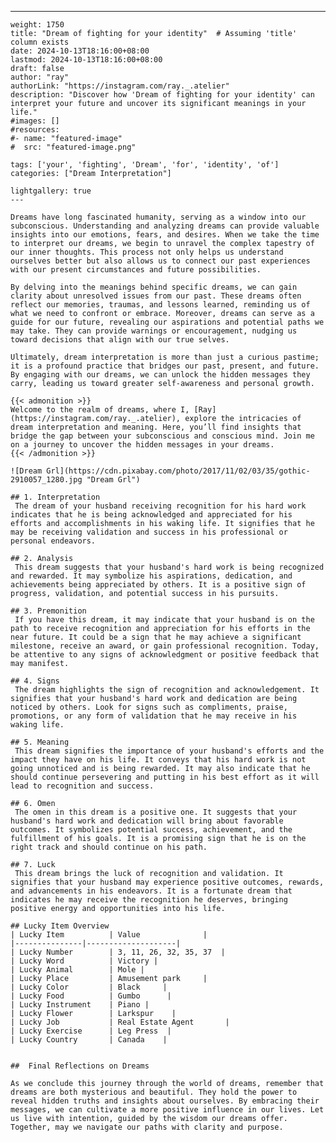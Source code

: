 ---
    weight: 1750
    title: "Dream of fighting for your identity"  # Assuming 'title' column exists
    date: 2024-10-13T18:16:00+08:00
    lastmod: 2024-10-13T18:16:00+08:00
    draft: false
    author: "ray"
    authorLink: "https://instagram.com/ray._.atelier"
    description: "Discover how 'Dream of fighting for your identity' can interpret your future and uncover its significant meanings in your life."
    #images: []
    #resources:
    #- name: "featured-image"
    #  src: "featured-image.png"
    
    tags: ['your', 'fighting', 'Dream', 'for', 'identity', 'of']
    categories: ["Dream Interpretation"]
    
    lightgallery: true
    ---
    
    Dreams have long fascinated humanity, serving as a window into our subconscious. Understanding and analyzing dreams can provide valuable insights into our emotions, fears, and desires. When we take the time to interpret our dreams, we begin to unravel the complex tapestry of our inner thoughts. This process not only helps us understand ourselves better but also allows us to connect our past experiences with our present circumstances and future possibilities.
    
    By delving into the meanings behind specific dreams, we can gain clarity about unresolved issues from our past. These dreams often reflect our memories, traumas, and lessons learned, reminding us of what we need to confront or embrace. Moreover, dreams can serve as a guide for our future, revealing our aspirations and potential paths we may take. They can provide warnings or encouragement, nudging us toward decisions that align with our true selves.
    
    Ultimately, dream interpretation is more than just a curious pastime; it is a profound practice that bridges our past, present, and future. By engaging with our dreams, we can unlock the hidden messages they carry, leading us toward greater self-awareness and personal growth.
    
    {{< admonition >}}
    Welcome to the realm of dreams, where I, [Ray](https://instagram.com/ray._.atelier), explore the intricacies of dream interpretation and meaning. Here, you’ll find insights that bridge the gap between your subconscious and conscious mind. Join me on a journey to uncover the hidden messages in your dreams.
    {{< /admonition >}}
    
    ![Dream Grl](https://cdn.pixabay.com/photo/2017/11/02/03/35/gothic-2910057_1280.jpg "Dream Grl")
    
    ## 1. Interpretation
     The dream of your husband receiving recognition for his hard work indicates that he is being acknowledged and appreciated for his efforts and accomplishments in his waking life. It signifies that he may be receiving validation and success in his professional or personal endeavors.
    
    ## 2. Analysis
     This dream suggests that your husband's hard work is being recognized and rewarded. It may symbolize his aspirations, dedication, and achievements being appreciated by others. It is a positive sign of progress, validation, and potential success in his pursuits.
    
    ## 3. Premonition
     If you have this dream, it may indicate that your husband is on the path to receive recognition and appreciation for his efforts in the near future. It could be a sign that he may achieve a significant milestone, receive an award, or gain professional recognition. Today, be attentive to any signs of acknowledgment or positive feedback that may manifest.
    
    ## 4. Signs
     The dream highlights the sign of recognition and acknowledgement. It signifies that your husband's hard work and dedication are being noticed by others. Look for signs such as compliments, praise, promotions, or any form of validation that he may receive in his waking life.
    
    ## 5. Meaning
     This dream signifies the importance of your husband's efforts and the impact they have on his life. It conveys that his hard work is not going unnoticed and is being rewarded. It may also indicate that he should continue persevering and putting in his best effort as it will lead to recognition and success.
    
    ## 6. Omen
     The omen in this dream is a positive one. It suggests that your husband's hard work and dedication will bring about favorable outcomes. It symbolizes potential success, achievement, and the fulfillment of his goals. It is a promising sign that he is on the right track and should continue on his path.
    
    ## 7. Luck
     This dream brings the luck of recognition and validation. It signifies that your husband may experience positive outcomes, rewards, and advancements in his endeavors. It is a fortunate dream that indicates he may receive the recognition he deserves, bringing positive energy and opportunities into his life.
    
    ## Lucky Item Overview
    | Lucky Item          | Value              |
    |---------------|--------------------|
    | Lucky Number        | 3, 11, 26, 32, 35, 37  |
    | Lucky Word          | Victory |
    | Lucky Animal        | Mole |
    | Lucky Place         | Amusement park     |
    | Lucky Color         | Black     |
    | Lucky Food          | Gumbo      |
    | Lucky Instrument    | Piano |
    | Lucky Flower        | Larkspur    |
    | Lucky Job           | Real Estate Agent       |
    | Lucky Exercise      | Leg Press  |
    | Lucky Country       | Canada    |
    
    
    ##  Final Reflections on Dreams
    
    As we conclude this journey through the world of dreams, remember that dreams are both mysterious and beautiful. They hold the power to reveal hidden truths and insights about ourselves. By embracing their messages, we can cultivate a more positive influence in our lives. Let us live with intention, guided by the wisdom our dreams offer. Together, may we navigate our paths with clarity and purpose.
    